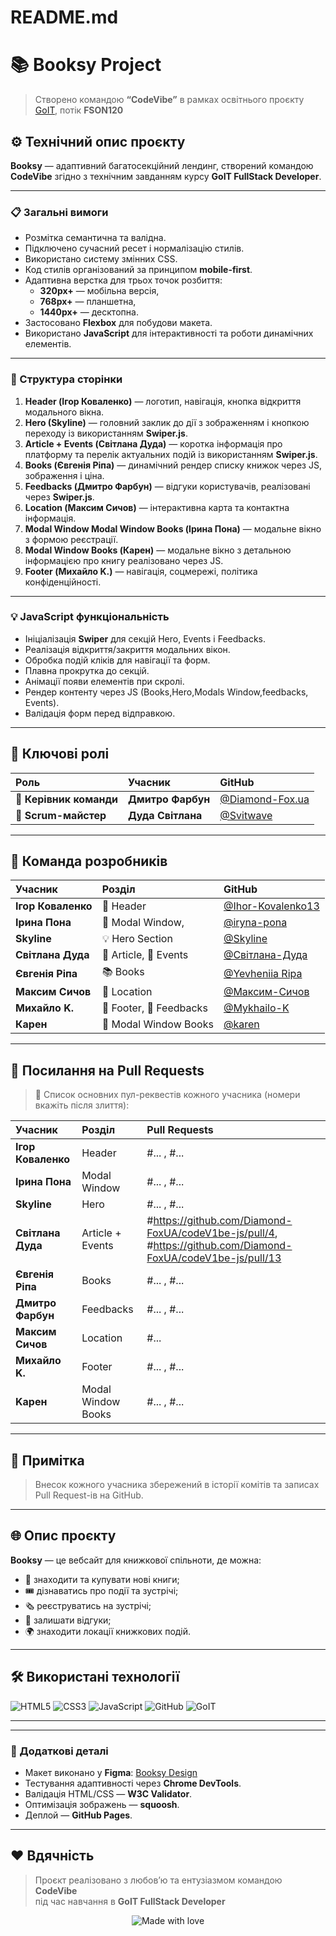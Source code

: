 # README.md
# 📚 Booksy Project

> Створено командою **“CodeVibe”** в рамках освітнього проєкту [GoIT](https://goit.global/ua/), потік **FSON120**

<!-- <p align="center">
  <img src="https://upload.wikimedia.org/wikipedia/commons/9/9a/GoIT_logo.svg" alt="GoIT Logo" width="150"/>
</p> -->





## ⚙️ Технічний опис проєкту

**Booksy** — адаптивний багатосекційний лендинг, створений командою **CodeVibe** згідно з технічним завданням курсу **GoIT FullStack Developer**.

---

### 📋 Загальні вимоги

- Розмітка семантична та валідна.
- Підключено сучасний ресет і нормалізацію стилів.
- Використано систему змінних CSS.
- Код стилів організований за принципом **mobile-first**.
- Адаптивна верстка для трьох точок розбиття:
  - **320px+** — мобільна версія,
  - **768px+** — планшетна,
  - **1440px+** — десктопна.
- Застосовано **Flexbox**  для побудови макета.
- Використано **JavaScript** для інтерактивності та роботи динамічних елементів.

---

### 🧩 Структура сторінки

1. **Header (Ігор Коваленко)** — логотип, навігація, кнопка відкриття модального вікна.  
2. **Hero (Skyline)** — головний заклик до дії з зображенням і кнопкою переходу  із використанням **Swiper.js**.  
3. **Article + Events (Світлана Дуда)** — коротка інформація про платформу та перелік актуальних подій із використанням **Swiper.js**.  
4. **Books (Євгенія Ріпа)** — динамічний рендер списку книжок через JS, зображення і ціна.  
5. **Feedbacks (Дмитро Фарбун)** — відгуки користувачів, реалізовані через **Swiper.js**.  
6. **Location (Максим Сичов)** — інтерактивна карта та контактна інформація.  
7. **Modal Window Modal Window Books (Ірина Пона)** — модальне вікно з формою реєстрації.  
8. **Modal Window Books (Карен)** — модальне вікно з детальною інформацією про книгу реалізовано через JS.  
9. **Footer (Михайло K.)** — навігація, соцмережі, політика конфіденційності.

---

### 💡 JavaScript функціональність

- Ініціалізація **Swiper** для секцій Hero, Events і Feedbacks.
- Реалізація відкриття/закриття модальних вікон.
- Обробка подій кліків для навігації та форм.
- Плавна прокрутка до секцій.
- Анімації появи елементів при скролі.
- Рендер контенту через JS (Books,Hero,Modals Window,feedbacks, Events).
- Валідація форм перед відправкою.
---

## 🚀 Ключові ролі

| Роль | Учасник | GitHub |
|:----|:---------|:--------|
| 🧠 **Керівник команди** | **Дмитро Фарбун** | [@Diamond-Fox.ua](https://github.com/) |
| 🧭 **Scrum-майстер** | **Дуда Світлана** | [@Svitwave](https://github.com/) |

---

## 👥 Команда розробників

| Учасник | Розділ | GitHub |
|:--------|:--------|:--------|
| **Ігор Коваленко** | 🧠 Header | [@Ihor-Kovalenko13](https://github.com/Ihor-Kovalenko13) |
| **Ірина Пона** | 💬 Modal Window, | [@iryna-pona](https://github.com/iryna-pona) |
| **Skyline** | 💡 Hero Section | [@Skyline](Chorniy-Dima) |
| **Світлана Дуда** | 📰 Article, 🎉 Events | [@Світлана-Дуда](https://github.com/Svitwave) |
| **Євгенія Ріпа** | 📚 Books | [@Yevheniia Ripa](https://github.com/YevheniiaRipa) |
| **Максим Сичов** | 📍 Location | [@Максим-Сичов](https://github.com/Maksim3838) |
| **Михайло K.** | 🔧 Footer, 💬 Feedbacks | [@Mykhailo-K](https://github.com/FlyFayer-byte) |
| **Карен** | 🔧 Modal Window Books | [@karen](https://github.com/) |

---

## 🔗 Посилання на Pull Requests

> 🧩 Список основних пул-реквестів кожного учасника (номери вкажіть після злиття):

| Учасник | Розділ | Pull Requests |
|:--------|:--------|:---------------|
| **Ігор Коваленко** | Header | #... , #... |
| **Ірина Пона** | Modal Window | #... , #... |
| **Skyline** | Hero | #... , #... |
| **Світлана Дуда** | Article + Events | #https://github.com/Diamond-FoxUA/codeV1be-js/pull/4, #https://github.com/Diamond-FoxUA/codeV1be-js/pull/13 |
| **Євгенія Ріпа** | Books | #... , #... |
| **Дмитро Фарбун** | Feedbacks | #... , #... |
| **Максим Сичов** | Location | #... |
| **Михайло K.** | Footer | #... , #... |
**Kарен** | Modal Window Books | #... , #... |

---

## 🧾 Примітка
  
> Внесок кожного учасника збережений в історії комітів та записах Pull Request-ів на GitHub.

---

## 🌐 Опис проєкту

**Booksy** — це вебсайт для книжкової спільноти, де можна:
- 📖 знаходити та купувати нові книги;
- 🎟️ дізнаватись про події та зустрічі;
- 🗞️ реєструватись на зустрічі;
- 💬 залишати відгуки;
- 🌍 знаходити локації книжкових подій.

---

## 🛠 Використані технології

![HTML5](https://img.shields.io/badge/HTML5-E34F26?style=for-the-badge&logo=html5&logoColor=white)
![CSS3](https://img.shields.io/badge/CSS3-2965f1?style=for-the-badge&logo=css3&logoColor=white)
![JavaScript](https://img.shields.io/badge/JavaScript-f7df1e?style=for-the-badge&logo=javascript&logoColor=black)
![GitHub](https://img.shields.io/badge/GitHub-000?style=for-the-badge&logo=github&logoColor=white)
![GoIT](https://img.shields.io/badge/GoIT-FCC419?style=for-the-badge)

---


---

### 📐 Додаткові деталі

- Макет виконано у **Figma**: [Booksy Design](figma.com/design/Q8qeSuzKR9tcbh1Ez9jOX4/Booksy?node-id=5999-10563&t=Hf43hQhV57GAGrpV-0)  
- Тестування адаптивності через **Chrome DevTools**.  
- Валідація HTML/CSS — **W3C Validator**.  
- Оптимізація зображень — **squoosh**.  
- Деплой — **GitHub Pages**.

---


## ❤️ Вдячність

> Проєкт реалізовано з любов’ю та ентузіазмом командою **CodeVibe**  
> під час навчання в **GoIT FullStack Developer**

<p align="center">
  <img src="https://img.shields.io/badge/Made_with_❤️_by_CodeVibe-F06292?style=for-the-badge" alt="Made with love"/>
</p>
